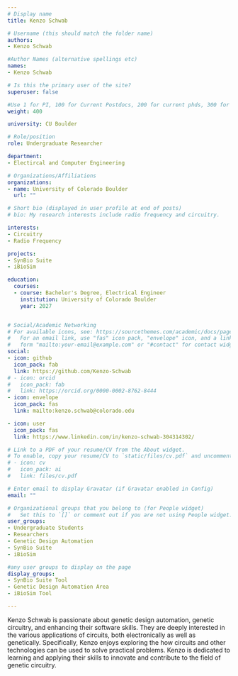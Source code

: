```yaml
---
# Display name
title: Kenzo Schwab

# Username (this should match the folder name)
authors:
- Kenzo Schwab

#Author Names (alternative spellings etc)
names:
- Kenzo Schwab

# Is this the primary user of the site?
superuser: false

#Use 1 for PI, 100 for Current Postdocs, 200 for current phds, 300 for current masters, 400 for current undergrads, 800 for alum postdocs, 810 for alum phds, 820 for alum masters, and 830 for alum undergrads, 900 for tools, 1000 for projects
weight: 400

university: CU Boulder

# Role/position
role: Undergraduate Researcher

department:
- Electircal and Computer Engineering

# Organizations/Affiliations
organizations:
- name: University of Colorado Boulder
  url: ""

# Short bio (displayed in user profile at end of posts)
# bio: My research interests include radio frequency and circuitry.

interests:
- Circuitry
- Radio Frequency

projects:
- SynBio Suite
- iBioSim

education:
  courses:
  - course: Bachelor's Degree, Electrical Engineer
    institution: University of Colorado Boulder
    year: 2027


# Social/Academic Networking
# For available icons, see: https://sourcethemes.com/academic/docs/page-builder/#icons
#   For an email link, use "fas" icon pack, "envelope" icon, and a link in the
#   form "mailto:your-email@example.com" or "#contact" for contact widget.
social:
- icon: github
  icon_pack: fab
  link: https://github.com/Kenzo-Schwab
# - icon: orcid
#   icon_pack: fab
#   link: https://orcid.org/0000-0002-8762-8444
- icon: envelope
  icon_pack: fas
  link: mailto:kenzo.schwab@colorado.edu

- icon: user
  icon_pack: fas
  link: https://www.linkedin.com/in/kenzo-schwab-304314302/

# Link to a PDF of your resume/CV from the About widget.
# To enable, copy your resume/CV to `static/files/cv.pdf` and uncomment the lines below.
# - icon: cv
#   icon_pack: ai
#   link: files/cv.pdf

# Enter email to display Gravatar (if Gravatar enabled in Config)
email: ""

# Organizational groups that you belong to (for People widget)
#   Set this to `[]` or comment out if you are not using People widget.
user_groups:
- Undergraduate Students
- Researchers
- Genetic Design Automation
- SynBio Suite
- iBioSim

#any user groups to display on the page
display_groups:
- SynBio Suite Tool
- Genetic Design Automation Area
- iBioSim Tool

---
```

Kenzo Schwab is passionate about genetic design automation, genetic circuitry, and enhancing their software skills. They are deeply interested in the various applications of circuits, both electronically as well as genetically. Specifically, Kenzo enjoys exploring the how circuits and other technologies can be used to solve practical problems. Kenzo is dedicated to learning and applying their skills to innovate and contribute to the field of genetic circuitry.
